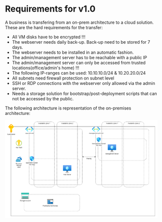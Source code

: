 # **Requirements for v1.0**

A business is transfering from an on-prem architecture to a cloud solution. These are the hard requirements for the transfer:

- All VM disks have to be encrypted !!!
- The webserver needs daily back-up. Back-up need to be stored for 7 days.
- The webserver needs to be installed in an automatic fashion.
- The admin/management server has to be reachable with a public IP
- The admin/management server can only be accessed from trusted locations(office/admin's home) !!!
- The following IP-ranges can be used: 10.10.10.0/24 & 10.20.20.0/24
- All subnets need firewall protection on subnet level
- SSH or RDP connections with the webserver only allowed via the admin server.
- Needs a storage solution for bootstrap/post-deployment scripts that can not be accessed by the public.


The following architecture is representation of the on-premises architecture:

![On prem Architecture](../Includes/Architecture_On-prem.png)

